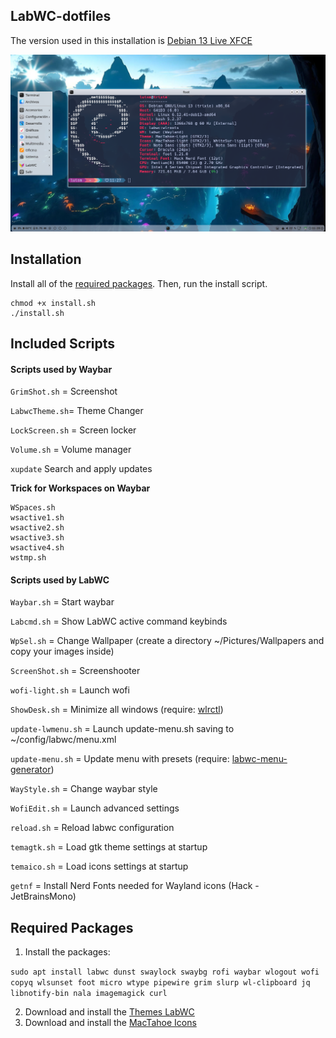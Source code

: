 ## LabWC-dotfiles

The version used in this installation is [Debian 13 Live XFCE](https://cdimage.debian.org/debian-cd/current-live/amd64/iso-hybrid/debian-live-13.0.0-amd64-xfce.iso)

<div align="center">

  ![imgs](/images/screenshot.png)

</div>

## Installation

Install all of the [required packages](#required-packages). Then, run the install script.

```
chmod +x install.sh
./install.sh
```

## Included Scripts

#### Scripts used by Waybar

`GrimShot.sh` = Screenshot

`LabwcTheme.sh`= Theme Changer

`LockScreen.sh` = Screen locker

`Volume.sh` = Volume manager

`xupdate` Search and apply updates

**Trick for Workspaces on Waybar**

```
WSpaces.sh 
wsactive1.sh
wsactive2.sh
wsactive3.sh
wsactive4.sh
wstmp.sh
```

#### Scripts used by LabWC

`Waybar.sh` = Start waybar

`Labcmd.sh` = Show LabWC active command keybinds

`WpSel.sh` = Change Wallpaper (create a directory ~/Pictures/Wallpapers and copy your images inside)

`ScreenShot.sh` = Screenshooter

`wofi-light.sh` = Launch wofi
 
`ShowDesk.sh` = Minimize all windows (require: [wlrctl](https://git.sr.ht/~brocellous/wlrctl))

`update-lwmenu.sh` = Launch update-menu.sh saving to ~/config/labwc/menu.xml 

`update-menu.sh` = Update menu with presets (require: [labwc-menu-generator](https://github.com/labwc/labwc-menu-generator.git))

`WayStyle.sh` = Change waybar style

`WofiEdit.sh` = Launch advanced settings
 
`reload.sh` = Reload labwc configuration

`temagtk.sh` = Load gtk theme settings at startup

`temaico.sh` = Load icons settings at startup

`getnf` = Install Nerd Fonts needed for Wayland icons (Hack - JetBrainsMono)

## Required Packages
1. Install the packages:

`
sudo apt install labwc dunst swaylock swaybg rofi waybar wlogout wofi copyq wlsunset foot micro wtype pipewire grim slurp wl-clipboard jq libnotify-bin nala imagemagick curl
`

2. Download and install the [Themes LabWC](https://github.com/Jolmas/LabWC.git)
3. Download and install the [MacTahoe Icons](https://github.com/vinceliuice/MacTahoe-icon-theme.git)
